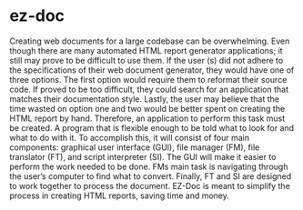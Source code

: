 # ez-doc
Creating web documents for a large codebase can be overwhelming. Even though there are many automated HTML report generator 
applications; it still may prove to be difficult to use them.  If the user (s) did not adhere to the specifications of their 
web document generator, they would have one of three options. The first option would require them to reformat their source 
code. If proved to be too difficult, they could search for an application that matches their documentation style. Lastly, 
the user may believe that the time wasted on option one and two would be better spent on creating the HTML report by hand. 
Therefore, an application to perform this task must be created. A program that is flexible enough to be told what to look for 
and what to do with it. To accomplish this, it will consist of four main components: graphical user interface (GUI), 
file manager (FM), file translator (FT), and script interpreter (SI). The GUI will make it easier to perform the work needed 
to be done. FMs main task is navigating through the user’s computer to find what to convert. Finally, FT and SI are designed 
to work together to process the document.  EZ-Doc is meant to simplify the process in creating HTML reports, 
saving time and money.
